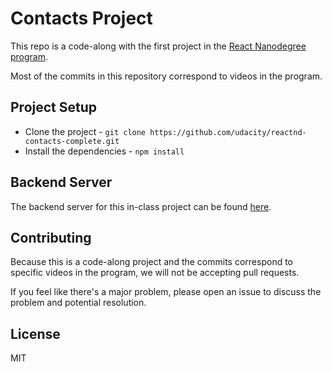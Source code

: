 
# Contacts Project

This repo is a code-along with the first project in the [React Nanodegree program](https://www.udacity.com/course/react-nanodegree--nd019).

Most of the commits in this repository correspond to videos in the program.

## Project Setup

- Clone the project - `git clone https://github.com/udacity/reactnd-contacts-complete.git`
- Install the dependencies - `npm install`

## Backend Server

The backend server for this in-class project can be found [here](https://github.com/udacity/reactnd-contacts-server).

## Contributing

Because this is a code-along project and the commits correspond to specific videos in the program, we will not be accepting pull requests.

If you feel like there's a major problem, please open an issue to discuss the problem and potential resolution.

## License

MIT


